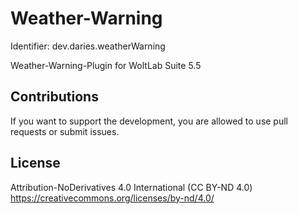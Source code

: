 Weather-Warning
===========================
Identifier: dev.daries.weatherWarning

Weather-Warning-Plugin for WoltLab Suite 5.5

Contributions
----------------
If you want to support the development, you are allowed to use pull requests or submit issues.

License
----------------
Attribution-NoDerivatives 4.0 International (CC BY-ND 4.0) <https://creativecommons.org/licenses/by-nd/4.0/>
